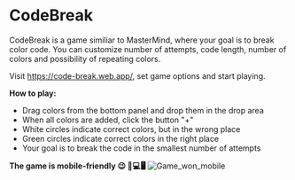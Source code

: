 # CodeBreak

CodeBreak is a game similiar to MasterMind, where your goal is to break color code. You can customize number of attempts, code length, number of colors and possibility of repeating colors.

Visit https://code-break.web.app/, set game options and start playing.


**How to play:**
- Drag colors from the bottom panel and drop them in the drop area
- When all colors are added, click the button "+"
- White circles indicate correct colors, but in the wrong place
- Green circles indicate correct colors in the right place
- Your goal is to break the code in the smallest number of attempts

**The game is mobile-friendly 😉 📱💻🖥**
![Game_won_mobile](https://user-images.githubusercontent.com/24278460/150980852-d7f28ab4-3565-4952-85b1-738a9df783ba.png)
